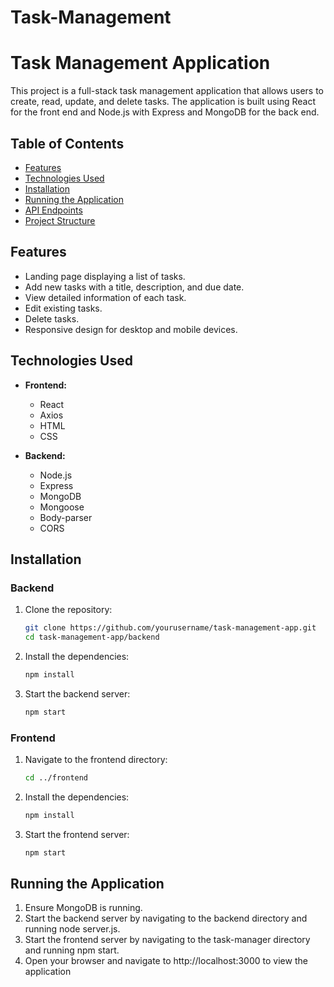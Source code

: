 # Task-Management
# Task Management Application

This project is a full-stack task management application that allows users to create, read, update, and delete tasks. The application is built using React for the front end and Node.js with Express and MongoDB for the back end.

## Table of Contents

- [Features](#features)
- [Technologies Used](#technologies-used)
- [Installation](#installation)
- [Running the Application](#running-the-application)
- [API Endpoints](#api-endpoints)
- [Project Structure](#project-structure)

## Features

- Landing page displaying a list of tasks.
- Add new tasks with a title, description, and due date.
- View detailed information of each task.
- Edit existing tasks.
- Delete tasks.
- Responsive design for desktop and mobile devices.

## Technologies Used

- **Frontend:**
  - React
  - Axios
  - HTML
  - CSS

- **Backend:**
  - Node.js
  - Express
  - MongoDB
  - Mongoose
  - Body-parser
  - CORS

## Installation

### Backend

1. Clone the repository:

   ```bash
   git clone https://github.com/yourusername/task-management-app.git
   cd task-management-app/backend

2. Install the dependencies:

   ```bash
   npm install

3. Start the backend server:

   ```bash
   npm start

### Frontend
1. Navigate to the frontend directory:

   ```bash
   cd ../frontend

2. Install the dependencies:

   ```bash
   npm install

3. Start the frontend server:

   ```bash
   npm start

## Running the Application
1. Ensure MongoDB is running.
2. Start the backend server by navigating to the backend directory and running node server.js.
3. Start the frontend server by navigating to the task-manager directory and running npm start.
4. Open your browser and navigate to http://localhost:3000 to view the application
